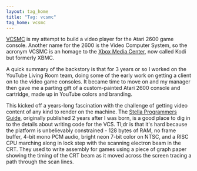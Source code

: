 ```yaml
---
layout: tag_home
title: "Tag: vcsmc"
tag_home: vcsmc
---
```


[VCSMC](https://github.com/lnihlen/vcsmc) is my attempt to build a video player
for the Atari 2600 game console. Another name for the 2600 is the Video
Computer System, so the acronym VCSMC is an homage to the
[Xbox Media Center](https://en.wikipedia.org/wiki/Kodi_%28software%29), now
called Kodi but formerly XBMC.

A quick summary of the backstory is that for 3 years or so I worked on the
YouTube Living Room team, doing some
of the early work on getting a client on to the video game consoles. It became
time to move on and my manager then gave me a parting gift of a custom-painted
Atari 2600 console and cartridge, made up in YouTube colors and branding.

This kicked off a years-long fascination with the challenge of getting video
content of any kind to render on the machine. The
[Stella Programmers Guide](https://alienbill.com/2600/101/docs/stella.html),
originally published 2 years after I was born, is a good place to dig in to
the details about writing code for the VCS. Tl;dr is that it's hard because the
platform is unbelievably constrained - 128 bytes of RAM, no frame buffer, 4-bit
mono PCM audio, bright neon 7-bit color on NTSC, and a RISC CPU marching along
in lock step with the scanning electron beam in the CRT. They used to write
assembly for games using a piece of graph paper showing the timing of the CRT
beam as it moved across the screen tracing a path through the scan lines.
